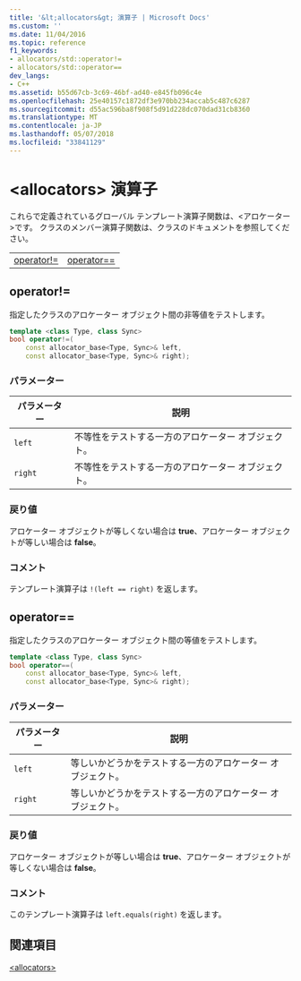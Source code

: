 ```yaml
---
title: '&lt;allocators&gt; 演算子 | Microsoft Docs'
ms.custom: ''
ms.date: 11/04/2016
ms.topic: reference
f1_keywords:
- allocators/std::operator!=
- allocators/std::operator==
dev_langs:
- C++
ms.assetid: b55d67cb-3c69-46bf-ad40-e845fb096c4e
ms.openlocfilehash: 25e40157c1872df3e970bb234accab5c487c6287
ms.sourcegitcommit: d55ac596ba8f908f5d91d228dc070dad31cb8360
ms.translationtype: MT
ms.contentlocale: ja-JP
ms.lasthandoff: 05/07/2018
ms.locfileid: "33841129"
---
```

# <a name="ltallocatorsgt-operators"></a>&lt;allocators&gt; 演算子

これらで定義されているグローバル テンプレート演算子関数は、&lt;アロケーター&gt;です。 クラスのメンバー演算子関数は、クラスのドキュメントを参照してください。

|||
|-|-|
|[operator!=](#op_neq)|[operator==](#op_eq_eq)|

## <a name="op_neq"></a>  operator!=

指定したクラスのアロケーター オブジェクト間の非等値をテストします。

```cpp
template <class Type, class Sync>
bool operator!=(
    const allocator_base<Type, Sync>& left,
    const allocator_base<Type, Sync>& right);
```

### <a name="parameters"></a>パラメーター

|パラメーター|説明|
|---------------|-----------------|
|`left`|不等性をテストする一方のアロケーター オブジェクト。|
|`right`|不等性をテストする一方のアロケーター オブジェクト。|

### <a name="return-value"></a>戻り値

アロケーター オブジェクトが等しくない場合は **true**、アロケーター オブジェクトが等しい場合は **false**。

### <a name="remarks"></a>コメント

テンプレート演算子は `!(left == right)` を返します。

## <a name="op_eq_eq"></a>  operator==

指定したクラスのアロケーター オブジェクト間の等値をテストします。

```cpp
template <class Type, class Sync>
bool operator==(
    const allocator_base<Type, Sync>& left,
    const allocator_base<Type, Sync>& right);
```

### <a name="parameters"></a>パラメーター

|パラメーター|説明|
|---------------|-----------------|
|`left`|等しいかどうかをテストする一方のアロケーター オブジェクト。|
|`right`|等しいかどうかをテストする一方のアロケーター オブジェクト。|

### <a name="return-value"></a>戻り値

アロケーター オブジェクトが等しい場合は **true**、アロケーター オブジェクトが等しくない場合は **false**。

### <a name="remarks"></a>コメント

このテンプレート演算子は `left.equals(right)` を返します。

## <a name="see-also"></a>関連項目

[\<allocators>](../standard-library/allocators-header.md)
